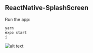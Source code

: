 ## ReactNative-SplashScreen

Run the app:
```sh
yarn
expo start
i
```

![alt text](assets/img.png "")​
